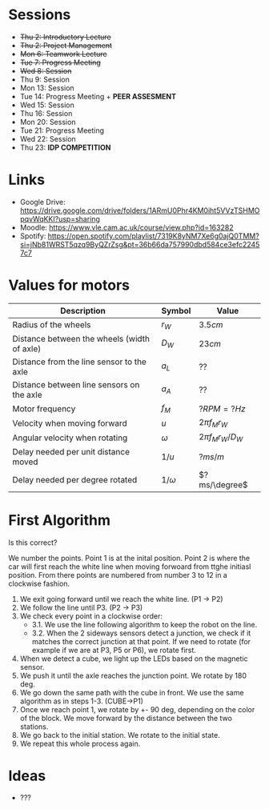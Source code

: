 
# Sessions

- ~~Thu 2: Introductory Lecture~~
- ~~Thu 2: Project Management~~
- ~~Mon 6: Teamwork Lecture~~
- ~~Tue 7: Progress Meeting~~
- ~~Wed 8: Session~~
- Thu 9: Session
- Mon 13: Session
- Tue 14: Progress Meeting + **PEER ASSESMENT**
- Wed 15: Session
- Thu 16: Session
- Mon 20: Session
- Tue 21: Progress Meeting
- Wed 22: Session
- Thu 23: **IDP COMPETITION**

# Links
- Google Drive: https://drive.google.com/drive/folders/1ARmU0Phr4KM0iht5VVzTSHMOpqvWqKKI?usp=sharing
- Moodle: https://www.vle.cam.ac.uk/course/view.php?id=163282
- Spotify: https://open.spotify.com/playlist/7319K8yNM7Xe6g0ajQ0TMM?si=jNb81WRST5qzq9ByQZrZsg&pt=36b66da757990dbd584ce3efc22457c7

# Values for motors

| Description | Symbol | Value |
| --- | --- | --- |
| Radius of the wheels | $r_W$ | $3.5cm$ |
| Distance between the wheels (width of axle) | $D_W$ | $23cm$ |
| Distance from the line sensor to the axle | $a_L$ | $??$ |
| Distance between line sensors on the axle | $a_A$ | $??$ |
| Motor frequency | $f_M$ | $? RPM = ? Hz$ |
| Velocity when moving forward | $u$ | $2\pi f_M r_W$ |
| Angular velocity when rotating | $\omega$ | $2 \pi f_M r_W / D_W$ |
| Delay needed per unit distance moved | $1/u$ | $? ms/m$ |
| Delay needed per degree rotated | $1/\omega$ | $? ms/\degree$ |

# First Algorithm

Is this correct?

We number the points. Point 1 is at the inital position. Point 2 is where the car will first reach the white line when moving forwoard from ttghe initiasl position. 
From there points are numbered from number 3 to 12 in a clockwise fashion. 

1. We exit going forward until we reach the white line. (P1 -> P2)
2. We follow the line until P3. (P2 -> P3)
3. We check every point in a clockwise order:
    - 3.1. We use the line following algorithm to keep the robot on the line.
    - 3.2. When the 2 sideways sensors detect a junction, we check if it matches the correct junction at that point. If we need to rotate (for example if we are at P3, P5 or P6), we rotate first.
4. When we detect a cube, we light up the LEDs based on the magnetic sensor. 
5. We push it until the axle reaches the junction point. We rotate by 180 deg.
5. We go down the same path with the cube in front. We use the same algorithm as in steps 1-3. (CUBE->P1)
6. Once we reach point 1, we rotate by +- 90 deg, depending on the color of the block. We move forward by the distance between the two stations.
7. We go back to the initial station. We rotate to the initial state.
8. We repeat this whole process again.

# Ideas
- ???

